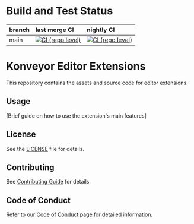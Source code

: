 # Build and Test Status

| branch      | last merge CI                                                                                                                                                                                            | nightly CI                                                                                                                                                                                                   |
| :---------- | :------------------------------------------------------------------------------------------------------------------------------------------------------------------------------------------------------- | :----------------------------------------------------------------------------------------------------------------------------------------------------------------------------------------------------------- |
| main        | [![CI (repo level)](https://github.com/konveyor/editor-extensions/actions/workflows/ci-repo.yml/badge.svg?branch=main&event=push)](https://github.com/konveyor/editor-extensions/actions/workflows/ci-repo.yml)        | [![CI (repo level)](https://github.com/konveyor/editor-extensions/actions/workflows/ci-repo.yml/badge.svg?branch=main&event=schedule)](https://github.com/konveyor/editor-extensions/actions/workflows/ci-repo.yml)        |


# Konveyor Editor Extensions

This repository contains the assets and source code for editor extensions.

## Usage

[Brief guide on how to use the extension's main features]

## License

See the [LICENSE](LICENSE.md) file for details.

## Contributing

See [Contributing Guide](https://github.com/konveyor/community/blob/main/CONTRIBUTING.md) for details.

## Code of Conduct
Refer to our [Code of Conduct page](https://github.com/konveyor/community/blob/main/CODE_OF_CONDUCT.md) for detailed information.